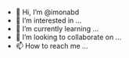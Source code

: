 - 👋 Hi, I’m @imonabd
- 👀 I’m interested in ...
- 🌱 I’m currently learning ...
- 💞️ I’m looking to collaborate on ...
- 📫 How to reach me ...

<!---
imonabd/imonabd is a ✨ special ✨ repository because its `README.md` (this file) appears on your GitHub profile.
You can click the Preview link to take a look at your changes.
--->
